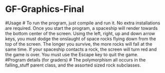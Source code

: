 # GF-Graphics-Final #

#Usage #
To run the program, just compile and run it. No extra installations are required. Once you start the program, a 
spaceship will render towards the bottom center of the screen. Using the left, right, up and down arrow keys, you must dodge the 
onslaught of space rocks flying down from the top of the screen. The longer you survive, the more rocks will fall at the
 same time. If your spaceship contacts a rock, the screen will turn red and the game is over. You must use the Escape 
 key to quit the game.  
#Program details (for graders) #
The polymorphism all occurs in the falling_stuff parent class, and the assorted sized rock subclasses.